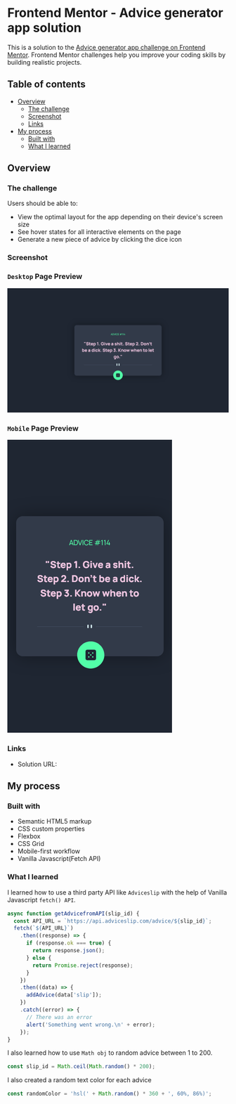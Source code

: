# Frontend Mentor - Advice generator app solution

This is a solution to the [Advice generator app challenge on Frontend Mentor](https://www.frontendmentor.io/challenges/advice-generator-app-QdUG-13db). Frontend Mentor challenges help you improve your coding skills by building realistic projects.

## Table of contents

- [Overview](#overview)
  - [The challenge](#the-challenge)
  - [Screenshot](#screenshot)
  - [Links](#links)
- [My process](#my-process)
  - [Built with](#built-with)
  - [What I learned](#what-i-learned)

## Overview

### The challenge

Users should be able to:

- View the optimal layout for the app depending on their device's screen size
- See hover states for all interactive elements on the page
- Generate a new piece of advice by clicking the dice icon

### Screenshot

### `Desktop` Page Preview

![](./screenshots/desktop-design.png)

### `Mobile` Page Preview

![](./screenshots/mobile-design.png)

### Links

- Solution URL: [](https://your-solution-url.com)

## My process

### Built with

- Semantic HTML5 markup
- CSS custom properties
- Flexbox
- CSS Grid
- Mobile-first workflow
- Vanilla Javascript(Fetch API)

### What I learned

I learned how to use a third party API like `Adviceslip` with the help of Vanilla Javascript `fetch() API`.

```js
async function getAdvicefromAPI(slip_id) {
  const API_URL = `https://api.adviceslip.com/advice/${slip_id}`;
  fetch(`${API_URL}`)
    .then((response) => {
      if (response.ok === true) {
        return response.json();
      } else {
        return Promise.reject(response);
      }
    })
    .then((data) => {
      addAdvice(data['slip']);
    })
    .catch((error) => {
      // There was an error
      alert('Something went wrong.\n' + error);
    });
}
```

I also learned how to use `Math obj` to random advice between 1 to 200.

```js
const slip_id = Math.ceil(Math.random() * 200);
```

I also created a random text color for each advice

```js
const randomColor = 'hsl(' + Math.random() * 360 + ', 60%, 86%)';
```
